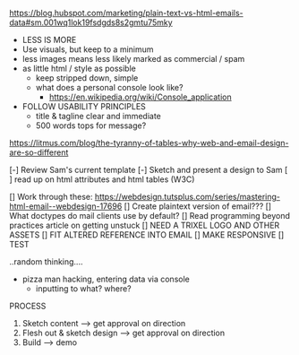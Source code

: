 
https://blog.hubspot.com/marketing/plain-text-vs-html-emails-data#sm.001wq1lok19fsdgds8s2gmtu75mky
- LESS IS MORE
- Use visuals, but keep to a minimum
- less images means less likely marked as commercial / spam
- as little html / style as possible
    - keep stripped down, simple
    - what does a personal console look like?
        - https://en.wikipedia.org/wiki/Console_application
- FOLLOW USABILITY PRINCIPLES
    - title & tagline clear and immediate
    - 500 words tops for message?

https://litmus.com/blog/the-tyranny-of-tables-why-web-and-email-design-are-so-different


[-] Review Sam's current template
[-] Sketch and present a design to Sam
[ ] read up on html attributes and html tables (W3C)

[] Work through these: https://webdesign.tutsplus.com/series/mastering-html-email--webdesign-17696 
[] Create plaintext version of email???
[] What doctypes do mail clients use by default?
[] Read programming beyond practices article on getting unstuck
[] NEED A TRIXEL LOGO AND OTHER ASSETS
[] FIT ALTERED REFERENCE INTO EMAIL
[] MAKE RESPONSIVE
[] TEST




..random thinking....
- pizza man hacking, entering data via console
    - inputting to what? where?


PROCESS

1. Sketch content --> get approval on direction
2. Flesh out & sketch design --> get approval on direction
3. Build --> demo
